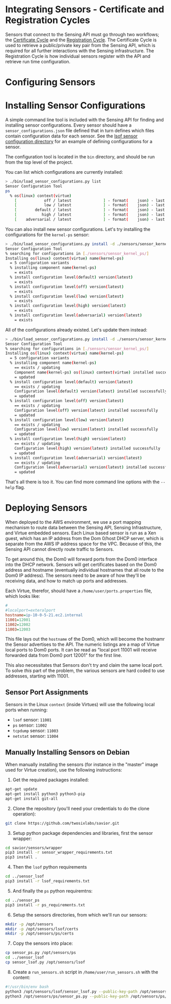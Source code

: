 # Integrating Sensors - Certificate and Registration Cycles

Sensors that connect to the Sensing API must go through two workflows; the [Certificate Cycle](../CERTIFICATES.md) and the [Registration Cycle](../SENSORARCH.md). The Certificate Cycle is used to retrieve a public/private key pair from the Sensing API, which is required for all further interactions with the Sensing infrastructure. The Registration Cycle is how individual sensors register with the API and retrieve run time configuration.

# Configuring Sensors

# Installing Sensor Configurations

A simple command line tool is included with the Sensing API for finding and installing sensor configurations. Every sensor should have a `sensor_configurations.json` file defined that in turn defines which files contain configuration data for each sensor. See the [lsof sensor configuration directory](https://github.com/twosixlabs/savior/tree/master/sensors/sensor_lsof/config) for an example of defining configurations for a sensor.

The configuration tool is located in the `bin` directory, and should be run from the top level of the project. 

You can list which configurations are currently installed:

```bash
> ./bin/load_sensor_configurations.py list 
Sensor Configuration Tool
ps
  % os(linux) context(virtue)
    [            off / latest              ] - format(    json) - last updated_at(2018-02-01T20:35:33.251710)
    [            low / latest              ] - format(    json) - last updated_at(2018-02-01T20:35:33.328210)
    [        default / latest              ] - format(    json) - last updated_at(2018-02-01T20:35:33.173672)
    [           high / latest              ] - format(    json) - last updated_at(2018-02-01T20:35:33.397889)
    [    adversarial / latest              ] - format(    json) - last updated_at(2018-02-01T20:35:33.471361)
```

You can also install new sensor configurations. Let's try installing the configurations for the `kernel-ps` sensor:

```bash
> ./bin/load_sensor_configurations.py install -d ./sensors/sensor_kernel_ps/
Sensor Configuration Tool
% searching for configurations in [./sensors/sensor_kernel_ps/]
Installing os(linux) context(virtue) name(kernel-ps)
  = 5 configuration variants
  % installing component name(kernel-ps)
    = exists
  % install configuration level(default) version(latest)
    = exists
  % install configuration level(off) version(latest)
    = exists
  % install configuration level(low) version(latest)
    = exists
  % install configuration level(high) version(latest)
    = exists
  % install configuration level(adversarial) version(latest)
    = exists
```

All of the configurations already existed. Let's update them instead:

```bash
> ./bin/load_sensor_configurations.py install -d ./sensors/sensor_kernel_ps/ --update
Sensor Configuration Tool
% searching for configurations in [./sensors/sensor_kernel_ps/]
Installing os(linux) context(virtue) name(kernel-ps)
  = 5 configuration variants
  % installing component name(kernel-ps)
    == exists / updating
    Component name(kernel-ps) os(linux) context(virtue) installed successfully
    = updated
  % install configuration level(default) version(latest)
    == exists / updating
    Configuration level(default) version(latest) installed successfully
    = updated
  % install configuration level(off) version(latest)
    == exists / updating
    Configuration level(off) version(latest) installed successfully
    = updated
  % install configuration level(low) version(latest)
    == exists / updating
    Configuration level(low) version(latest) installed successfully
    = updated
  % install configuration level(high) version(latest)
    == exists / updating
    Configuration level(high) version(latest) installed successfully
    = updated
  % install configuration level(adversarial) version(latest)
    == exists / updating
    Configuration level(adversarial) version(latest) installed successfully
    = updated
```

That's all there is too it. You can find more command line options with the `--help` flag.

# Deploying Sensors

When deployed to the AWS environment, we use a port mapping mechanism to route data between the Sensing API, Sensing Infrastructure, and Virtue embedded sensors. Each Linux based sensor is run as a Xen guest, which has an IP address from the Dom 0/host DHCP server, which is separate from the AWS IP address space for the VPC. Because of this, the Sensing API cannot directly route traffic to Sensors. 

To get around this, the Dom0 will forward ports from the Dom0 interface into the DHCP network. Sensors will get certificates based on the Dom0 address and hostname (eventually individual hostnames that all route to the Dom0 IP address). The sensors need to be aware of how they'll be receiving data, and how to match up ports and addresses.

Each Virtue, therefor, should have a `/home/user/ports.properties` file, which looks like:

```ini
#
#localport=exteralport
hostname=ip-10-0-5-21.ec2.internal
11001=12001
11002=12002
11003=12003
```

This file lays out the `hostname` of the Dom0, which will become the hostnamr the Sensor advertises to the API. The numeric listings are a map of Virtue local ports to Dom0 ports. It can be read as "local port 11001 will receive forwarded data from Dom0 port 12001" for the first line.

This also necessitates that Sensors don't try and claim the same local port. To solve _this_ part of the problem, the various sensors are hard coded to use addresses, starting with 11001. 

## Sensor Port Assignments

Sensors in the Linux `context` (inside Virtues) will use the following local ports when running:

 - `lsof` sensor: `11001`
 - `ps` sensor: `11002`
 - `tcpdump` sensor: `11003`
 - `netstat` sensor: `11004`

## Manually Installing Sensors on Debian

When manually installing the sensors (for instance in the "master" image used for Virtue creation), use the following instructions:

1. Get the required packages installed:

```bash
apt-get update
apt-get install python3 python3-pip
apt-get install git-all
```

2. Clone the repository (you'll need your credentials to do the clone operation):

```bash
git clone https://github.com/twosixlabs/savior.git
```

3. Setup python package dependencies and libraries, first the sensor wrapper:

```bash
cd savior/sensors/wrapper
pip3 install -r sensor_wrapper_requirements.txt
pip3 install .
```

4. Then the `lsof` python requirements

```bash
cd ../sensor_lsof
pip3 install -r lsof_requirements.txt
```

5. And finally the `ps` python requiremtns:

```bash
cd ../sensor_ps
pip3 install -r ps_requirements.txt
```

6. Setup the sensors directories, from which we'll run our sensors:

```bash
mkdir -p /opt/sensors
mkdir -p /opt/sensors/lsof/certs
mkdir -p /opt/sensors/ps/certs
```

7. Copy the sensors into place:

```bash
cp sensor_ps.py /opt/sensors/ps
cd ../sensor_lsof
cp sensor_lsof.py /opt/sensors/lsof
```

8. Create a `run_sensors.sh` script in `/home/user/run_sensors.sh` with the content:

```bash
#!/usr/bin/env bash
python3 /opt/sensors/lsof/sensor_lsof.py --public-key-path /opt/sensors/lsof/certs/rsa_key.pub --private-key-path /opt/sensors/lsof/certs/rsa_key --ca-key-path /opt/sensors/lsof/certs/ --api-host sensing-api.savior.internal --sensor-port 11001 --sensor-host 0.0.0.0 &
python3 /opt/sensors/ps/sensor_ps.py --public-key-path /opt/sensors/ps/certs/rsa_key.pub --private-key-path /opt/sensors/ps/certs/rsa_key --ca-key-path /opt/sensors/ps/certs/ --api-host sensing-api.savior.internal --sensor-port 11002 --sensor-host 0.0.0.0 &
```

